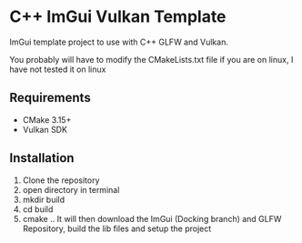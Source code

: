 # C++ ImGui Vulkan Template
ImGui template project to use with C++ GLFW and Vulkan.

You probably will have to modify the CMakeLists.txt file if you are on linux, I have not tested it on linux


## Requirements
- CMake 3.15+
- Vulkan SDK

## Installation
1. Clone the repository
2. open directory in terminal
3. mkdir build
4. cd build
5. cmake ..
It will then download the ImGui (Docking branch) and GLFW Repository, build the lib files and setup the project
